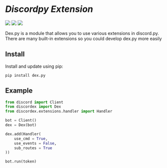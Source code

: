 # ***D**iscordpy **Ex**tension*

<a href = "https://travis-ci.com/github/Team-Kat/dex.py"><img src = "https://travis-ci.com/Team-Kat/dex.py.svg?token=DkyrrJTQxucGFxZuyzo5&branch=master"></a>
<a href = "https://pypi.org/project/dex.py/"><img src = "https://badge.fury.io/py/dex.py.svg" /></a>
<a href = "https://dexpy.readthedocs.io/en/latest/?badge=latest"><img src = "https://readthedocs.org/projects/dexpy/badge/?version=latest" /></a><br />

Dex.py is a module that allows you to use various extensions in discord.py. There are many built-in extensions so you could develop dex.py more easily

## Install
Install and update using pip:
```
pip install dex.py
```

## Example
```py
from discord import Client
from discordex import Dex
from discordex.extensions.handler import Handler

bot = Client()
dex = Dex(bot)

dex.add(Handler(
    use_cmd = True,
    use_events = False,
    sub_routes = True
))

bot.run(token)
```